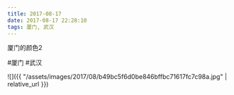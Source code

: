 ```yaml
---
title: 2017-08-17
date: 2017-08-17 22:28:10
tags: 厦门, 武汉
---
```


<p>厦门的颜色2</p>

#厦门 #武汉

![]({{ "/assets/images/2017/08/b49bc5f6d0be846bffbc71617fc7c98a.jpg" | relative_url }})
